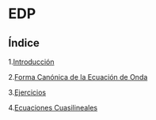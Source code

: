 # EDP
## Índice
1.[Introducción](subtemas/introduccion.md)

2.[Forma Canónica de la Ecuación de Onda](subtemas/formacanonica.md)

3.[Ejercicios](ejercicios/prueba.md)

4.[Ecuaciones Cuasilineales](subtemas/cuasilineales)